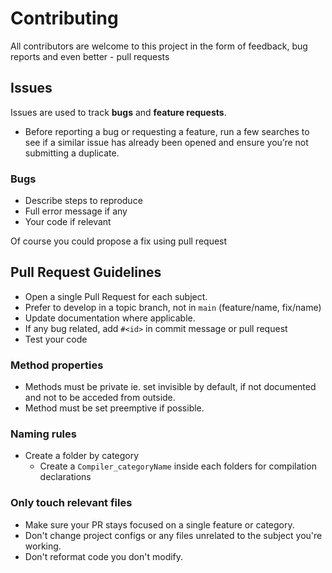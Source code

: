 # Contributing

All contributors are welcome to this project in the form of feedback, bug reports and even better - pull requests

## Issues

Issues are used to track **bugs** and **feature requests**.

* Before reporting a bug or requesting a feature, run a few searches to
see if a similar issue has already been opened and ensure you’re not submitting
a duplicate.

### Bugs

* Describe steps to reproduce
* Full error message if any
* Your code if relevant

Of course you could propose a fix using pull request

## Pull Request Guidelines

* Open a single Pull Request for each subject.
* Prefer to develop in a topic branch, not in `main` (feature/name, fix/name)
* Update documentation where applicable.
* If any bug related, add `#<id>` in commit message or pull request
* Test your code

### Method properties

* Methods must be private ie. set invisible by default, if not documented and not to be acceded from outside.
* Method must be set preemptive if possible.

### Naming rules

* Create a folder by category
  * Create a `Compiler_categoryName` inside each folders for compilation declarations

### Only touch relevant files

* Make sure your PR stays focused on a single feature or category.
* Don't change project configs or any files unrelated to the subject you're working.
* Don't reformat code you don't modify.
